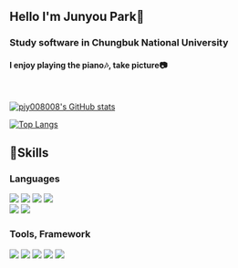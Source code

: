 ## Hello I'm Junyou Park🙌
### Study software in Chungbuk National University
#### I enjoy playing the piano🎶, take picture📷
<br/>

[![pjy008008's GitHub stats](https://github-readme-stats.vercel.app/api?username=pjy008008&theme=radical)](https://github.com/pjy008008/github-readme-stats)
<br/>

[![Top Langs](https://github-readme-stats.vercel.app/api/top-langs/?username=pjy008008&layout=compact&theme=radical)](https://github.com/pjy008008/github-readme-stats)


## 🔎Skills

### Languages
<img src="https://img.shields.io/badge/JavaScript-F7DF1E?style=flat-square&logo=JavaScript&logoColor=white"/> <img src="https://img.shields.io/badge/React JS-61DAFB?style=flat-square&logo=React&logoColor=white"/> <img src="https://img.shields.io/badge/C, C++-A8B9CC?style=flat-square&logo=C&logoColor=white"/> <img src="https://img.shields.io/badge/Python-3776AB?style=flat-square&logo=Python&logoColor=white"/>
<br>
<img src="https://img.shields.io/badge/HTML5-E34F26?style=flat-square&logo=HTML5&logoColor=white"/> <img src="https://img.shields.io/badge/CSS-1572B6?style=flat-square&logo=CSS3&logoColor=white"/>

### Tools, Framework
<img src="https://img.shields.io/badge/Git-F05032?style=flat-square&logo=Git&logoColor=white"/> <img src="https://img.shields.io/badge/Firebase-FFCA28?style=flat-square&logo=Git&logoColor=white"/> <img src="https://img.shields.io/badge/Flask-000000?style=flat-square&logo=Flask&logoColor=white"/> <img src="https://img.shields.io/badge/Selenium-43B02A?style=flat-square&logo=Selenium&logoColor=white"/> <img src="https://img.shields.io/badge/Django-092E20?style=flat-square&logo=Django&logoColor=white" />
